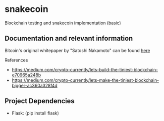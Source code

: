 # snakecoin
Blockchain testing and snakecoin implementation (basic)

## Documentation and relevant information
Bitcoin's original whitepaper by "Satoshi Nakamoto" can be found [here](https://bitcoin.org/bitcoin.pdf)

References
* https://medium.com/crypto-currently/lets-build-the-tiniest-blockchain-e70965a248b
* https://medium.com/crypto-currently/lets-make-the-tiniest-blockchain-bigger-ac360a328f4d

## Project Dependencies

* Flask: (pip install flask)

